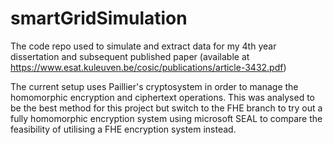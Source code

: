 # smartGridSimulation

The code repo used to simulate and extract data for my 4th year dissertation and subsequent published paper (available at https://www.esat.kuleuven.be/cosic/publications/article-3432.pdf)

The current setup uses Paillier's cryptosystem in order to manage the homomorphic encryption and ciphertext operations. This was analysed to be the best method for this project but switch to the FHE branch to try out a fully homomorphic encryption system using microsoft SEAL to compare the feasibility of utilising a FHE encryption system instead.
